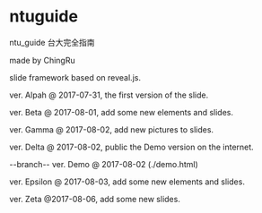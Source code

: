 ﻿# ntuguide
ntu_guide 台大完全指南

made by ChingRu

slide framework based on reveal.js.

ver. Alpah @ 2017-07-31, the first version of the slide.

ver. Beta @ 2017-08-01, add some new elements and slides.

ver. Gamma @ 2017-08-02, add new pictures to slides.

ver. Delta @ 2017-08-02, public the Demo version on the internet.

--branch-- ver. Demo @ 2017-08-02 (./demo.html)

ver. Epsilon @ 2017-08-03, add some new elements and slides.

ver. Zeta @2017-08-06, add some new slides.
